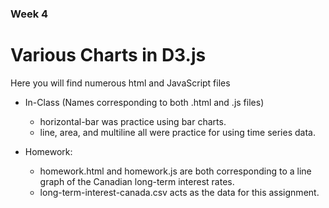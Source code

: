 ### Week 4

# Various Charts in D3.js
Here you will find numerous html and JavaScript files

* In-Class (Names corresponding to both .html and .js files)
	* horizontal-bar was practice using bar charts.
	* line, area, and multiline all were practice for using time series data.


* Homework:
	* homework.html and homework.js are both corresponding to a line graph of the Canadian long-term interest rates. 
	* long-term-interest-canada.csv acts as the data for this assignment.